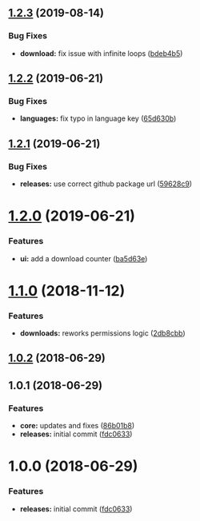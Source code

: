 <a name="1.2.3"></a>
## [1.2.3](https://github.com/hypeJunction/Elgg3-hypeDownloads/compare/1.2.2...v1.2.3) (2019-08-14)


### Bug Fixes

* **download:** fix issue with infinite loops ([bdeb4b5](https://github.com/hypeJunction/Elgg3-hypeDownloads/commit/bdeb4b5))



<a name="1.2.2"></a>
## [1.2.2](https://github.com/hypeJunction/Elgg3-hypeDownloads/compare/1.2.1...v1.2.2) (2019-06-21)


### Bug Fixes

* **languages:** fix typo in language key ([65d630b](https://github.com/hypeJunction/Elgg3-hypeDownloads/commit/65d630b))



<a name="1.2.1"></a>
## [1.2.1](https://github.com/hypeJunction/Elgg3-hypeDownloads/compare/1.2.0...v1.2.1) (2019-06-21)


### Bug Fixes

* **releases:** use correct github package url ([59628c9](https://github.com/hypeJunction/Elgg3-hypeDownloads/commit/59628c9))



<a name="1.2.0"></a>
# [1.2.0](https://github.com/hypeJunctionPro/Elgg3-hypeDownloads/compare/1.1.0...v1.2.0) (2019-06-21)


### Features

* **ui:** add a download counter ([ba5d63e](https://github.com/hypeJunctionPro/Elgg3-hypeDownloads/commit/ba5d63e))



<a name="1.1.0"></a>
# [1.1.0](https://github.com/hypeJunctionPro/Elgg3-hypeDownloads/compare/1.0.2...v1.1.0) (2018-11-12)


### Features

* **downloads:** reworks permissions logic ([2db8cbb](https://github.com/hypeJunctionPro/Elgg3-hypeDownloads/commit/2db8cbb))



<a name="1.0.2"></a>
## [1.0.2](https://github.com/hypeJunctionPro/Elgg3-hypeDownloads/compare/1.0.1...v1.0.2) (2018-06-29)




<a name="1.0.1"></a>
## 1.0.1 (2018-06-29)


### Features

* **core:** updates and fixes ([86b01b8](https://github.com/hypeJunction/Elgg3-hypeDownloads/commit/86b01b8))
* **releases:** initial commit ([fdc0633](https://github.com/hypeJunction/Elgg3-hypeDownloads/commit/fdc0633))



<a name="1.0.0"></a>
# 1.0.0 (2018-06-29)


### Features

* **releases:** initial commit ([fdc0633](https://github.com/hypeJunction/Elgg3-hypeDownloads/commit/fdc0633))




